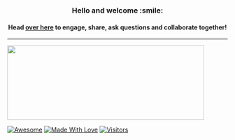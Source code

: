 <h3 align="center">
	Hello and welcome :smile:
</h3>

<h4 align="center">
	Head <a href="https://github.com/formidablae/JameyAquini/discussions/31">over here</a> to engage, share, ask questions and collaborate together!
</h4>
<hr>
<img width="450" height="170" align="center" src="https://github-readme-stats.vercel.app/api?username=JameyAquini&&show_icons=true&title_color=ffffff&icon_color=bb2acf&text_color=daf7dc&bg_color=151515">

[![Awesome](https://cdn.rawgit.com/sindresorhus/awesome/d7305f38d29fed78fa85652e3a63e154dd8e8829/media/badge.svg)](https://github.com/JameyAquini) [![Made With Love](https://img.shields.io/badge/Made%20With-Love-orange.svg)](https://github.com/JameyAquini)
[![Visitors](https://visitor-badge.glitch.me/badge?page_id=formidablae.visitor-badge)](https://github.com/JameyAquini)

